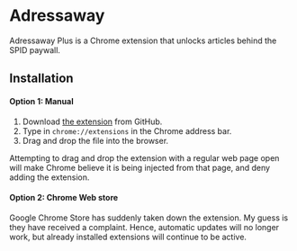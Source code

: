 Adressaway
==========

Adressaway Plus is a Chrome extension that unlocks articles behind the SPID paywall.

## Installation



#### Option 1: Manual

1. Download [the extension](https://github.com/myth/Adressaway/raw/master/package/adressaway-0.3.1.crx) from GitHub.
2. Type in `chrome://extensions` in the Chrome address bar.
3. Drag and drop the file into the browser.

Attempting to drag and drop the extension with a regular web page open will make Chrome believe it is being injected from that page, and deny adding the extension.

#### Option 2: Chrome Web store

Google Chrome Store has suddenly taken down the extension. My guess is they have received a complaint.
Hence, automatic updates will no longer work, but already installed extensions will continue to be active.
